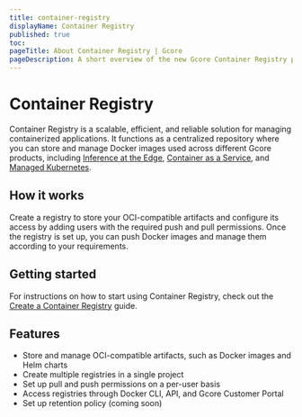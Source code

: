 ```yaml
---
title: container-registry
displayName: Container Registry
published: true
toc:
pageTitle: About Container Registry | Gcore
pageDescription: A short overview of the new Gcore Container Registry product.
---
```

# Container Registry

Container Registry is a scalable, efficient, and reliable solution for managing containerized applications. It functions as a centralized repository where you can store and manage Docker images used across different Gcore products, including <a href="https://gcore.com/docs/cloud/inference-at-the-edge" target="_blank">Inference at the Edge</a>, <a href="https://gcore.com/docs/cloud/caas" target="_blank">Container as a Service</a>, and <a href="https://gcore.com/docs/cloud/kubernetes/about-gcore-kubernetes" target="_blank">Managed Kubernetes</a>. 

## How it works

Create a registry to store your OCI-compatible artifacts and configure its access by adding users with the required push and pull permissions. Once the registry is set up, you can push Docker images and manage them according to your requirements. 

## Getting started

For instructions on how to start using Container Registry, check out the <a href="https://gcore.com/docs/cloud/container-registry/create-container-registry" target="_blank">Create a Container Registry</a> guide. 

## Features

* Store and manage OCI-compatible artifacts, such as Docker images and Helm charts
* Create multiple registries in a single project 
* Set up pull and push permissions on a per-user basis 
* Access registries through Docker CLI, API, and Gcore Customer Portal 
* Set up retention policy (coming soon) 
